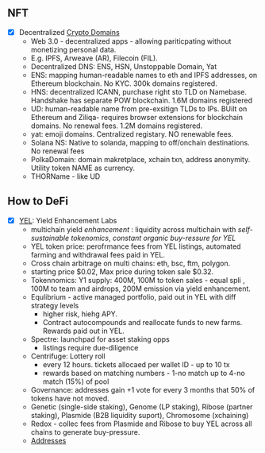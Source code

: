 ## NFT

- [x] Decentralized [Crypto Domains](https://www.coingecko.com/buzz/decentralized-crypto-domain-web-3)
    * Web 3.0 - decentralized apps - allowing pariticpating without monetizing personal data. 
    * E.g. IPFS, Arweave (AR), Filecoin (FIL). 
    * Decentralized DNS: ENS, HSN, Unstoppable Domain, Yat
    * ENS: mapping human-readable names to eth and IPFS addresses, on Ethereum blockchain. No KYC. 300k domains registered.
    * HNS: decentralized ICANN, purchase right sto TLD on Namebase. Handshake has separate POW blockchain. 1.6M domains registered
    * UD: human-readable name from pre-exsitign TLDs to IPs. BUilt on Ethereum and Ziliqa- requires browser extensions for blockchain domains. No renewal fees. 1.2M domains registered.
    * yat: emoji domains. Centralized registary. NO renewable fees. 
    * Solana NS: Native to solanda, mapping to off/onchain destinations. No renewal fees
    * PolkaDomain: domain makretplace, xchain txn, address anonymity. Utility token NAME as currency. 
    * THORName - like UD

## How to DeFi

- [x] [YEL](https://yield-enhancement-labs.gitbook.io/yield-enhancement-labs/): Yield Enhancement Labs
    * multichain yield _enhancement_ : liquidity across multichain with _self-sustainable tokenomics_, _constant organic buy-ressure for YEL_
    * YEL token price: perofrmance fees from YEL listings, automated farming and withdrawal fees paid in YEL. 
    * Cross chain arbitrage on multi chains: eth, bsc, ftm, polygon. 
    * starting price $0.02, Max price during token sale $0.32. 
    * Tokennomics: Y1 supply: 400M, 100M to token sales - equal spli , 100M to team and airdrops, 200M emission via yield enhancement. 
    * Equlibrium - active managed portfolio, paid out in YEL with diff strategy levels
        * higher risk, hiehg APY. 
        * Contract autocompounds and reallocate funds to new farms. Rewards paid out in YEL.
    * Spectre: launchpad for asset staking opps
        * listings require due-diligence
    * Centrifuge: Lottery roll
        * every 12 hours. tickets allocaed per wallet ID - up to 10 tx
        * rewards based on matching numbers - 1-no match up to 4-no match (15%) of pool
    * Governance: addresses gain +1 vote for every 3 months that 50% of tokens have not moved. 
    * Genetic (single-side staking), Genome (LP staking), Ribose (partner staking), Plasmide (B2B liquidity suport), Chromosome (xchaining)
    * Redox - collec fees from Plasmide and Ribose to buy YEL across all chains to generate buy-pressure.  
    * [Addresses](https://yield-enhancement-labs.gitbook.io/yield-enhancement-labs/yel-token)
